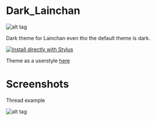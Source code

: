 # Dark_Lainchan
![alt tag](https://s14.postimg.org/vpjgk3o0h/home.png)

Dark theme for Lainchan even tho the default theme is dark.

[![Install directly with Stylus](https://img.shields.io/badge/Install%20directly%20with-Stylus-238b8b.svg)](https://rawgit.com/tkosamja/stylish-themes/master/lainchan/lainchan.user.css)

Theme as a userstyle [here](https://userstyles.org/styles/147488/dark-lainchan)

# Screenshots

Thread example

![alt tag](https://s14.postimg.org/w2auqnoe9/147488_after.png)
